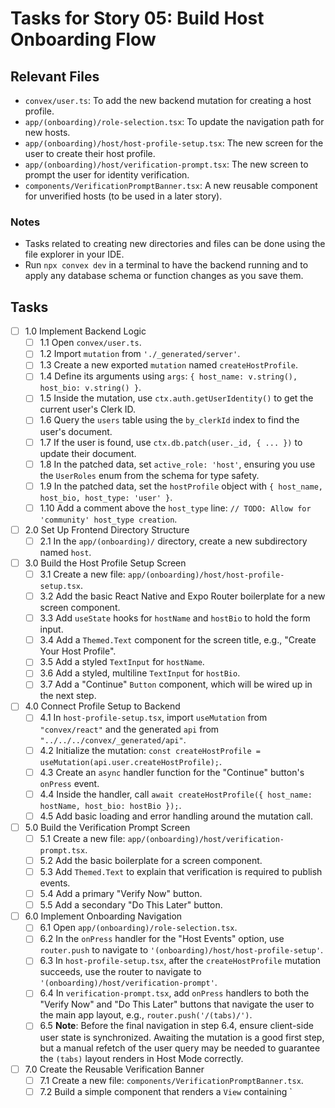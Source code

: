 # Tasks for Story 05: Build Host Onboarding Flow

## Relevant Files

- `convex/user.ts`: To add the new backend mutation for creating a host profile.
- `app/(onboarding)/role-selection.tsx`: To update the navigation path for new hosts.
- `app/(onboarding)/host/host-profile-setup.tsx`: The new screen for the user to create their host profile.
- `app/(onboarding)/host/verification-prompt.tsx`: The new screen to prompt the user for identity verification.
- `components/VerificationPromptBanner.tsx`: A new reusable component for unverified hosts (to be used in a later story).

### Notes

- Tasks related to creating new directories and files can be done using the file explorer in your IDE.
- Run `npx convex dev` in a terminal to have the backend running and to apply any database schema or function changes as you save them.

## Tasks

- [ ] 1.0 Implement Backend Logic
  - [ ] 1.1 Open `convex/user.ts`.
  - [ ] 1.2 Import `mutation` from `'./_generated/server'`.
  - [ ] 1.3 Create a new exported `mutation` named `createHostProfile`.
  - [ ] 1.4 Define its arguments using `args`: `{ host_name: v.string(), host_bio: v.string() }`.
  - [ ] 1.5 Inside the mutation, use `ctx.auth.getUserIdentity()` to get the current user's Clerk ID.
  - [ ] 1.6 Query the `users` table using the `by_clerkId` index to find the user's document.
  - [ ] 1.7 If the user is found, use `ctx.db.patch(user._id, { ... })` to update their document.
  - [ ] 1.8 In the patched data, set `active_role: 'host'`, ensuring you use the `UserRoles` enum from the schema for type safety.
  - [ ] 1.9 In the patched data, set the `hostProfile` object with `{ host_name, host_bio, host_type: 'user' }`.
  - [ ] 1.10 Add a comment above the `host_type` line: `// TODO: Allow for 'community' host_type creation`.

- [ ] 2.0 Set Up Frontend Directory Structure
  - [ ] 2.1 In the `app/(onboarding)/` directory, create a new subdirectory named `host`.

- [ ] 3.0 Build the Host Profile Setup Screen
  - [ ] 3.1 Create a new file: `app/(onboarding)/host/host-profile-setup.tsx`.
  - [ ] 3.2 Add the basic React Native and Expo Router boilerplate for a new screen component.
  - [ ] 3.3 Add `useState` hooks for `hostName` and `hostBio` to hold the form input.
  - [ ] 3.4 Add a `Themed.Text` component for the screen title, e.g., "Create Your Host Profile".
  - [ ] 3.5 Add a styled `TextInput` for `hostName`.
  - [ ] 3.6 Add a styled, multiline `TextInput` for `hostBio`.
  - [ ] 3.7 Add a "Continue" `Button` component, which will be wired up in the next step.

- [ ] 4.0 Connect Profile Setup to Backend
  - [ ] 4.1 In `host-profile-setup.tsx`, import `useMutation` from `"convex/react"` and the generated `api` from `"../../../convex/_generated/api"`.
  - [ ] 4.2 Initialize the mutation: `const createHostProfile = useMutation(api.user.createHostProfile);`.
  - [ ] 4.3 Create an `async` handler function for the "Continue" button's `onPress` event.
  - [ ] 4.4 Inside the handler, call `await createHostProfile({ host_name: hostName, host_bio: hostBio });`.
  - [ ] 4.5 Add basic loading and error handling around the mutation call.

- [ ] 5.0 Build the Verification Prompt Screen
  - [ ] 5.1 Create a new file: `app/(onboarding)/host/verification-prompt.tsx`.
  - [ ] 5.2 Add the basic boilerplate for a screen component.
  - [ ] 5.3 Add `Themed.Text` to explain that verification is required to publish events.
  - [ ] 5.4 Add a primary "Verify Now" button.
  - [ ] 5.5 Add a secondary "Do This Later" button.

- [ ] 6.0 Implement Onboarding Navigation
  - [ ] 6.1 Open `app/(onboarding)/role-selection.tsx`.
  - [ ] 6.2 In the `onPress` handler for the "Host Events" option, use `router.push` to navigate to `'(onboarding)/host/host-profile-setup'`.
  - [ ] 6.3 In `host-profile-setup.tsx`, after the `createHostProfile` mutation succeeds, use the router to navigate to `'(onboarding)/host/verification-prompt'`.
  - [ ] 6.4 In `verification-prompt.tsx`, add `onPress` handlers to both the "Verify Now" and "Do This Later" buttons that navigate the user to the main app layout, e.g., `router.push('/(tabs)/')`.
  - [ ] 6.5 **Note**: Before the final navigation in step 6.4, ensure client-side user state is synchronized. Awaiting the mutation is a good first step, but a manual refetch of the user query may be needed to guarantee the `(tabs)` layout renders in Host Mode correctly.

- [ ] 7.0 Create the Reusable Verification Banner
  - [ ] 7.1 Create a new file: `components/VerificationPromptBanner.tsx`.
  - [ ] 7.2 Build a simple component that renders a `View` containing `
